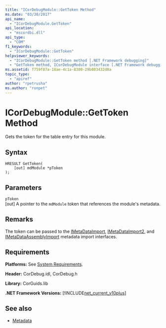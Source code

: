 ```yaml
---
title: "ICorDebugModule::GetToken Method"
ms.date: "03/30/2017"
api_name: 
  - "ICorDebugModule.GetToken"
api_location: 
  - "mscordbi.dll"
api_type: 
  - "COM"
f1_keywords: 
  - "ICorDebugModule::GetToken"
helpviewer_keywords: 
  - "ICorDebugModule::GetToken method [.NET Framework debugging]"
  - "GetToken method, ICorDebugModule interface [.NET Framework debugging]"
ms.assetid: f759f87a-18ae-4c1a-8300-29b803432d0a
topic_type: 
  - "apiref"
author: "rpetrusha"
ms.author: "ronpet"
---
```

# ICorDebugModule::GetToken Method
Gets the token for the table entry for this module.  
  
## Syntax  
  
```  
HRESULT GetToken(  
    [out] mdModule *pToken  
);  
```  
  
## Parameters  
 `pToken`  
 [out] A pointer to the `mdModule` token that references the module's metadata.  
  
## Remarks  
 The token can be passed to the [IMetaDataImport](../../../../docs/framework/unmanaged-api/metadata/imetadataimport-interface.md), [IMetaDataImport2](../../../../docs/framework/unmanaged-api/metadata/imetadataimport2-interface.md), and [IMetaDataAssemblyImport](../../../../docs/framework/unmanaged-api/metadata/imetadataassemblyimport-interface.md) metadata import interfaces.  
  
## Requirements  
 **Platforms:** See [System Requirements](../../../../docs/framework/get-started/system-requirements.md).  
  
 **Header:** CorDebug.idl, CorDebug.h  
  
 **Library:** CorGuids.lib  
  
 **.NET Framework Versions:** [!INCLUDE[net_current_v10plus](../../../../includes/net-current-v10plus-md.md)]  
  
## See also
- [Metadata](../../../../docs/framework/unmanaged-api/metadata/index.md)
